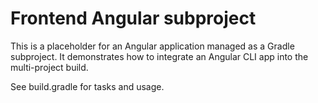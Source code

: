 # Frontend Angular subproject

This is a placeholder for an Angular application managed as a Gradle subproject. It demonstrates how to integrate an Angular CLI app into the multi-project build.

See build.gradle for tasks and usage.

